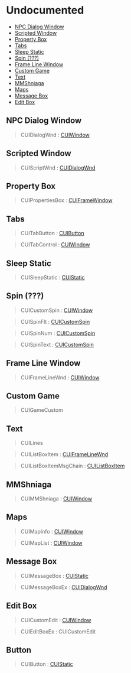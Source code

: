 # Undocumented

- [NPC Dialog Window](#npc-dialog-window)
- [Scripted Window](#scripted-window)
- [Property Box](#property-box)
- [Tabs](#tabs)
- [Sleep Static](#sleep-static)
- [Spin (???)](#spin-)
- [Frame Line Window](#frame-line-window)
- [Custom Game](#custom-game)
- [Text](#text)
- [MMShniaga](#mmshniaga)
- [Maps](#maps)
- [Message Box](#message-box)
- [Edit Box](#edit-box)

## NPC Dialog Window
> CUIDialogWnd : [CUIWindow](layouts.md#window)

## Scripted Window
> CUIScriptWnd : [CUIDialogWnd](#npc-dialog-window)

## Property Box
> CUIPropertiesBox : [CUIFrameWindow](layouts.md#frame-window)

## Tabs
> CUITabButton : [CUIButton](#button)

> CUITabControl : [CUIWindow](layouts.md#window)

## Sleep Static
> CUISleepStatic : [CUIStatic](components.md#static)

## Spin (???)
> CUICustomSpin : [CUIWindow](layouts.md#window)

> CUISpinFlt : [CUICustomSpin](#spin)

> CUISpinNum : [CUICustomSpin](#spin)

> CUISpinText : [CUICustomSpin](#spin)

## Frame Line Window
> CUIFrameLineWnd : [CUIWindow](layouts.md#window)

## Custom Game
> CUIGameCustom

## Text
> CUILines

> CUIListBoxItem : [CUIFrameLineWnd](#frame-line-window)

> CUIListBoxItemMsgChain : [CUIListBoxItem](#text)

## MMShniaga
> CUIMMShniaga : [CUIWindow](layouts.md#window)

## Maps
> CUIMapInfo : [CUIWindow](layouts.md#window)

> CUIMapList : [CUIWindow](layouts.md#window)

## Message Box
> CUIMessageBox : [CUIStatic](components.md#static)

> CUIMessageBoxEx : [CUIDialogWnd](#npc-dialog-window)

## Edit Box
> CUICustomEdit : [CUIWindow](layouts.md#window)

> CUIEditBoxEx : CUICustomEdit

## Button
> CUIButton : [CUIStatic](components.md#static)